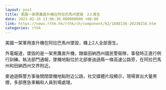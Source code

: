 ```yaml
---
layout: post
title: 美國一架黑鷹直升機在阿拉巴馬州墜毀　2人喪生
date: 2023-02-16 13:06:30.000000000 +08:00
link: https://news.rthk.hk/rthk/ch/component/k2/1688136-20230216.htm
categories: rthk
---
```


美國一架軍用直升機在阿拉巴馬州墜毀，機上2人全部喪生。

外電報道，墜毀的是一架黑鷹直升機，隸屬田納西州國民警衞隊，事發時正進行例行訓練。執法部門通報，墜機地點位於北部麥迪遜縣一條高速公路旁，在阿拉巴馬州和田納西州交界附近。

麥迪遜縣警方事後關閉墜機地點附近公路，社交媒體片段顯示，現場冒出大量黑煙，多部應急車輛和人員到場處理。
